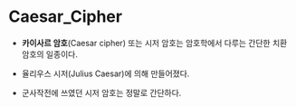 # Caesar_Cipher

- **카이사르 암호**(Caesar cipher) 또는 시저 암호는 암호학에서 다루는 간단한 치환암호의 일종이다.
- 율리우스 시저(Julius Caesar)에 의해 만들어졌다.

- 군사작전에 쓰였던 시저 암호는 정말로 간단하다.
